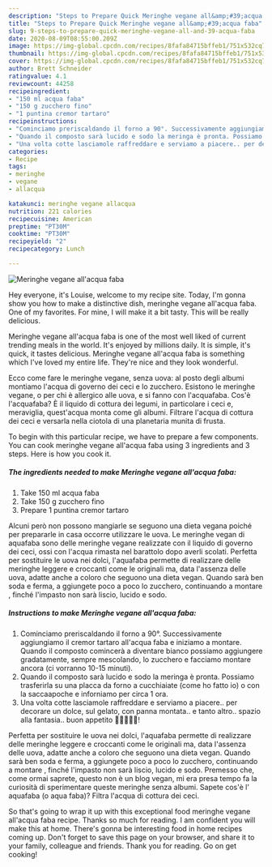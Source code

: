 ```yaml
---
description: "Steps to Prepare Quick Meringhe vegane all&amp;#39;acqua faba"
title: "Steps to Prepare Quick Meringhe vegane all&amp;#39;acqua faba"
slug: 9-steps-to-prepare-quick-meringhe-vegane-all-and-39-acqua-faba
date: 2020-08-09T08:55:00.209Z
image: https://img-global.cpcdn.com/recipes/8fafa84715bffeb1/751x532cq70/meringhe-vegane-allacqua-faba-recipe-main-photo.jpg
thumbnail: https://img-global.cpcdn.com/recipes/8fafa84715bffeb1/751x532cq70/meringhe-vegane-allacqua-faba-recipe-main-photo.jpg
cover: https://img-global.cpcdn.com/recipes/8fafa84715bffeb1/751x532cq70/meringhe-vegane-allacqua-faba-recipe-main-photo.jpg
author: Brett Schneider
ratingvalue: 4.1
reviewcount: 44258
recipeingredient:
- "150 ml acqua faba"
- "150 g zucchero fino"
- "1 puntina cremor tartaro"
recipeinstructions:
- "Cominciamo preriscaldando il forno a 90°. Successivamente aggiungiamo il cremor tartaro all&#39;acqua faba e iniziamo a montare. Quando il composto comincerà a diventare bianco possiamo aggiungere gradatamente, sempre mescolando, lo zucchero e facciamo montare ancora (ci vorranno 10-15 minuti)."
- "Quando il composto sarà lucido e sodo la meringa è pronta. Possiamo trasferirla su una placca da forno a cucchiaiate (come ho fatto io) o con la saccaapoche e inforniamo per circa 1 ora."
- "Una volta cotte lasciamole raffreddare e serviamo a piacere.. per decorare un dolce, sul gelato, con panna montata.. e tanto altro.. spazio alla fantasia.. buon appetito 🌻🌻🌻🌻🌻!"
categories:
- Recipe
tags:
- meringhe
- vegane
- allacqua

katakunci: meringhe vegane allacqua 
nutrition: 221 calories
recipecuisine: American
preptime: "PT30M"
cooktime: "PT30M"
recipeyield: "2"
recipecategory: Lunch

---
```



![Meringhe vegane all&#39;acqua faba](https://img-global.cpcdn.com/recipes/8fafa84715bffeb1/751x532cq70/meringhe-vegane-allacqua-faba-recipe-main-photo.jpg)

Hey everyone, it's Louise, welcome to my recipe site. Today, I'm gonna show you how to make a distinctive dish, meringhe vegane all&#39;acqua faba. One of my favorites. For mine, I will make it a bit tasty. This will be really delicious.

Meringhe vegane all&#39;acqua faba is one of the most well liked of current trending meals in the world. It's enjoyed by millions daily. It is simple, it's quick, it tastes delicious. Meringhe vegane all&#39;acqua faba is something which I've loved my entire life. They're nice and they look wonderful.

Ecco come fare le meringhe vegane, senza uova: al posto degli albumi montiamo l&#39;acqua di governo dei ceci e lo zucchero. Esistono le meringhe vegane, o per chi è allergico alle uova, e si fanno con l&#39;acquafaba. Cos&#39;è l&#39;acquafaba? È il liquido di cottura dei legumi, in particolare i ceci e, meraviglia, quest&#39;acqua monta come gli albumi. Filtrare l&#39;acqua di cottura dei ceci e versarla nella ciotola di una planetaria munita di frusta.


To begin with this particular recipe, we have to prepare a few components. You can cook meringhe vegane all&#39;acqua faba using 3 ingredients and 3 steps. Here is how you cook it.

<!--inarticleads1-->

##### The ingredients needed to make Meringhe vegane all&#39;acqua faba:

1. Take 150 ml acqua faba
1. Take 150 g zucchero fino
1. Prepare 1 puntina cremor tartaro


Alcuni però non possono mangiarle se seguono una dieta vegana poiché per prepararle in casa occorre utilizzare le uova. Le meringhe vegan di aquafaba sono delle meringhe vegane realizzate con il liquido di governo dei ceci, ossi con l&#39;acqua rimasta nel barattolo dopo averli scolati. Perfetta per sostituire le uova nei dolci, l&#39;aquafaba permette di realizzare delle meringhe leggere e croccanti come le originali ma, data l&#39;assenza delle uova, adatte anche a coloro che seguono una dieta vegan. Quando sarà ben soda e ferma, a ggiungete poco a poco lo zucchero, continuando a montare , finché l&#39;impasto non sarà liscio, lucido e sodo. 

<!--inarticleads2-->

##### Instructions to make Meringhe vegane all&#39;acqua faba:

1. Cominciamo preriscaldando il forno a 90°. Successivamente aggiungiamo il cremor tartaro all&#39;acqua faba e iniziamo a montare. Quando il composto comincerà a diventare bianco possiamo aggiungere gradatamente, sempre mescolando, lo zucchero e facciamo montare ancora (ci vorranno 10-15 minuti).
1. Quando il composto sarà lucido e sodo la meringa è pronta. Possiamo trasferirla su una placca da forno a cucchiaiate (come ho fatto io) o con la saccaapoche e inforniamo per circa 1 ora.
1. Una volta cotte lasciamole raffreddare e serviamo a piacere.. per decorare un dolce, sul gelato, con panna montata.. e tanto altro.. spazio alla fantasia.. buon appetito 🌻🌻🌻🌻🌻!


Perfetta per sostituire le uova nei dolci, l&#39;aquafaba permette di realizzare delle meringhe leggere e croccanti come le originali ma, data l&#39;assenza delle uova, adatte anche a coloro che seguono una dieta vegan. Quando sarà ben soda e ferma, a ggiungete poco a poco lo zucchero, continuando a montare , finché l&#39;impasto non sarà liscio, lucido e sodo. Premesso che, come ormai saprete, questo non è un blog vegan, mi era presa tempo fa la curiosità di sperimentare queste meringhe senza albumi. Sapete cos&#39;è l&#39; aquafaba (o aqua faba)? Filtra l&#39;acqua di cottura dei ceci. 

So that's going to wrap it up with this exceptional food meringhe vegane all&#39;acqua faba recipe. Thanks so much for reading. I am confident you will make this at home. There's gonna be interesting food in home recipes coming up. Don't forget to save this page on your browser, and share it to your family, colleague and friends. Thank you for reading. Go on get cooking!
